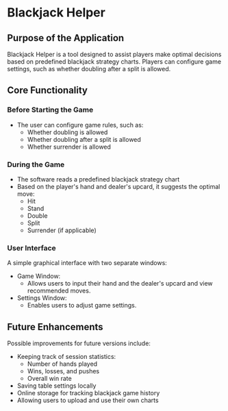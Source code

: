 # Blackjack Helper

## Purpose of the Application

Blackjack Helper is a tool designed to assist players make optimal decisions based on predefined blackjack strategy charts. Players can configure game settings, such as whether doubling after a split is allowed.

## Core Functionality

### Before Starting the Game

- The user can configure game rules, such as:
  - Whether doubling is allowed
  - Whether doubling after a split is allowed
  - Whether surrender is allowed

### During the Game

- The software reads a predefined blackjack strategy chart
- Based on the player's hand and dealer's upcard, it suggests the optimal move:
  - Hit
  - Stand
  - Double
  - Split
  - Surrender (if applicable)

### User Interface

A simple graphical interface with two separate windows:

- Game Window:
  - Allows users to input their hand and the dealer's upcard and view recommended moves.
- Settings Window:
  - Enables users to adjust game settings.

## Future Enhancements

Possible improvements for future versions include:

- Keeping track of session statistics:
  - Number of hands played
  - Wins, losses, and pushes
  - Overall win rate
- Saving table settings locally
- Online storage for tracking blackjack game history
- Allowing users to upload and use their own charts
